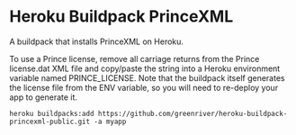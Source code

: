 # Heroku Buildpack PrinceXML

A buildpack that installs PrinceXML on Heroku.

To use a Prince license, remove all carriage returns from the Prince
license.dat XML file and copy/paste the string into a Heroku environment
variable named PRINCE_LICENSE. Note that the buildpack itself generates the
license file from the ENV variable, so you will need to re-deploy your app to
generate it.

`heroku buildpacks:add https://github.com/greenriver/heroku-buildpack-princexml-public.git -a myapp`

